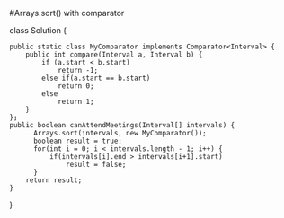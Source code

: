 #Arrays.sort() with comparator

class Solution {
    
    public static class MyComparator implements Comparator<Interval> {
        public int compare(Interval a, Interval b) {
            if (a.start < b.start)
                return -1;
            else if(a.start == b.start)
                return 0;
            else
                return 1;
        }
    };
    public boolean canAttendMeetings(Interval[] intervals) {
          Arrays.sort(intervals, new MyComparator());
          boolean result = true;
          for(int i = 0; i < intervals.length - 1; i++) {
              if(intervals[i].end > intervals[i+1].start)
                  result = false;
          }
        return result;
    }
}
